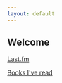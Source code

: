 ```yaml
---
layout: default
---
```


## Welcome

[Last.fm](https://www.last.fm/user/darshanpatel)

[Books I've read](/books)

